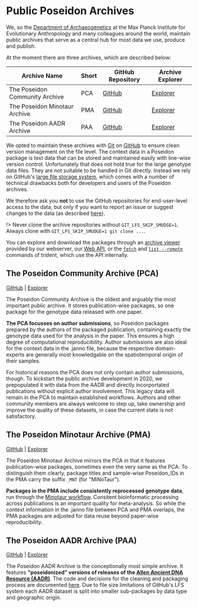 # Public Poseidon Archives

We, so the [Department of Archaeogenetics](https://www.eva.mpg.de/archaeogenetics/index.html) at the Max Planck Institute for Evolutionary Anthropology and many colleagues around the world, maintain public archives that serve as a central hub for most data we use, produce and publish.

At the moment there are three archives, which are described below:

| Archive Name                   | Short | <i class="fab fa-github" aria-hidden="true"></i> GitHub Repository | <i class="fas fa-globe-europe" aria-hidden="true"></i> Archive Explorer    |
|--------------------------------|-------|--------------------------------------------------------------------|----------------------------------------------------------------------------|
| The Poseidon Community Archive | PCA   | [GitHub](https://github.com/poseidon-framework/community-archive)  | [Explorer](https://server.poseidon-adna.org/explorer/community-archive)    |
| The Poseidon Minotaur Archive  | PMA   | [GitHub](https://github.com/poseidon-framework/minotaur-archive)   | [Explorer](http://server.poseidon-adna.org:3000/explorer/minotaur-archive) |
| The Poseidon AADR Archive      | PAA   | [GitHub](https://github.com/poseidon-framework/aadr-archive)       | [Explorer](https://server.poseidon-adna.org/explorer/aadr-archive)         |

We opted to maintain these archives with [Git](https://git-scm.com) on [GitHub](https://github.com/poseidon-framework) to ensure clean version management on the file level. The context data in a Poseidon package is text data that can be stored and maintained easily with line-wise version control. Unfortunately that does not hold true for the large genotype data files. They are not suitable to be handled in Git directly. Instead we rely on GitHub's [large file storage system](https://docs.github.com/en/repositories/working-with-files/managing-large-files/about-large-files-on-github), which comes with a number of technical drawbacks both for developers and users of the Poseidon archives.

We therefore ask you **not** to use the GitHub repositories for end-user-level access to the data, but only if you want to report an issue or suggest changes to the data (as described [here](archive_submission_guide.md)).

!> Never clone the archive repositories without `GIT_LFS_SKIP_SMUDGE=1`. Always clone with `GIT_LFS_SKIP_SMUDGE=1 git clone ...`.

You can explore and download the packages through an [archive viewer](https://server.poseidon-adna.org) provided by our webserver, our [Web API](web_api), or the [`fetch`](trident#fetch-command) and [`list --remote`](trident#list-command) commands of trident, which use the API internally.

## The Poseidon Community Archive (PCA)

<i class="fas fa-arrow-right"></i> [<i class="fab fa-github" aria-hidden="true"></i> GitHub](https://github.com/poseidon-framework/community-archive) | [<i class="fas fa-globe-europe" aria-hidden="true"></i> Explorer](https://server.poseidon-adna.org/explorer/community-archive)

The Poseidon Community Archive is the oldest and arguably the most important public archive. It stores publication-wise packages, so one package for the genotype data released with one paper.

**The PCA focusses on author submissions**, so Poseidon packages prepared by the authors of the packaged publication, containing exactly the genotype data used for the analysis in the paper. This ensures a high degree of computational reproducibility. Author submissions are also ideal for the context data in the .janno file, because the respective domain-experts are generally most knowledgable on the spatiotemporal origin of their samples.

For historical reasons the PCA does not only contain author submissions, though. To kickstart the public archive development in 2020, we prepopulated it with data from the AADR and directly incorportated publications without explicit author involvement. This legacy data will remain in the PCA to maintain established workflows. Authors and other community members are always welcome to step up, take ownership and improve the quality of these datasets, in case the current state is not satisfactory.

## The Poseidon Minotaur Archive (PMA)

<i class="fas fa-arrow-right"></i> [<i class="fab fa-github" aria-hidden="true"></i> GitHub](https://github.com/poseidon-framework/minotaur-archive) | [<i class="fas fa-globe-europe" aria-hidden="true"></i> Explorer](https://server.poseidon-adna.org/explorer/minotaur-archive)

The Poseidon Minotaur Archive mirrors the PCA in that it features publication-wise packages, sometimes even the very same as the PCA. To distinguish them clearly, package titles and sample-wise Poseidon_IDs in the PMA carry the suffix `_MNT` (for "MiNoTaur").

**Packages in the PMA include consistently reprocessed genotype data**, run through the [Minotaur workflow](minotaur). Consitent bioinformatic processing across publications is an important quality for meta-analysis. So while the context information in the .janno file between PCA and PMA overlaps, the PMA packages are adjusted for data reuse beyond paper-wise reproducibility.

## The Poseidon AADR Archive (PAA)

<i class="fas fa-arrow-right"></i> [<i class="fab fa-github" aria-hidden="true"></i> GitHub](https://github.com/poseidon-framework/aadr-archive) | [<i class="fas fa-globe-europe" aria-hidden="true"></i> Explorer](https://server.poseidon-adna.org/explorer/aadr-archive)

The Poseidon AADR Archive is the conceptionally most simple archive. It features **"poseidonized" versions of releases of the [Allen Ancient DNA Resource (AADR)](https://reich.hms.harvard.edu/allen-ancient-dna-resource-aadr-downloadable-genotypes-present-day-and-ancient-dna-data)**. The code and decisions for the cleaning and packaging process are documented [here](https://github.com/poseidon-framework/aadr2poseidon). Due to file size limitations of GitHub's LFS system each AADR dataset is split into smaller sub-packages by data type and geographic origin.